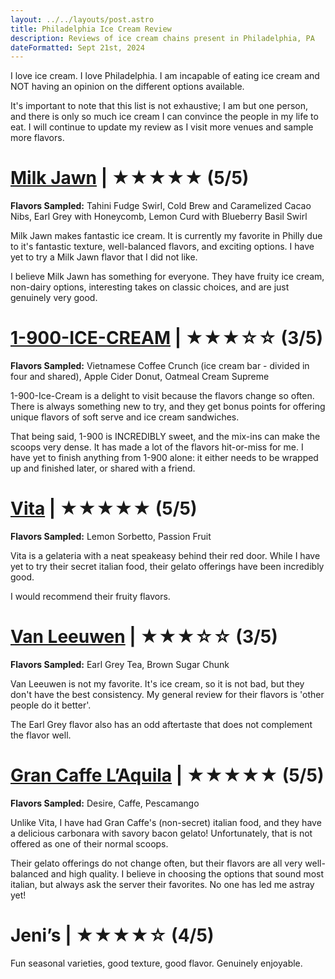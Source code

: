 ```yaml
---
layout: ../../layouts/post.astro
title: Philadelphia Ice Cream Review
description: Reviews of ice cream chains present in Philadelphia, PA
dateFormatted: Sept 21st, 2024
---
```


I love ice cream. I love Philadelphia. I am incapable of eating ice cream and NOT having an opinion on the different options available. 

It's important to note that this list is not exhaustive; I am but one person, and there is only so much ice cream I can convince the people in my life to eat. I will continue to update my review as I visit more venues and sample more flavors. 

# [Milk Jawn](https://milkjawn.com/) | ★★★★★ (5/5)
**Flavors Sampled:** Tahini Fudge Swirl, Cold Brew and Caramelized Cacao Nibs, Earl Grey with Honeycomb, Lemon Curd with Blueberry Basil Swirl

Milk Jawn makes fantastic ice cream. It is currently my favorite in Philly due to it's fantastic texture, well-balanced flavors, and exciting options. I have yet to try a Milk Jawn flavor that I did not like. 

I believe Milk Jawn has something for everyone. They have fruity ice cream, non-dairy options, interesting takes on classic choices, and are just genuinely very good. 

# [1-900-ICE-CREAM](https://1900icecream.com/) | ★★★☆☆ (3/5)
**Flavors Sampled:** Vietnamese Coffee Crunch (ice cream bar - divided in four and shared), Apple Cider Donut, Oatmeal Cream Supreme 

1-900-Ice-Cream is a delight to visit because the flavors change so often. There is always something new to try, and they get bonus points for offering unique flavors of soft serve and ice cream sandwiches. 

That being said, 1-900 is INCREDIBLY sweet, and the mix-ins can make the scoops very dense. It has made a lot of the flavors hit-or-miss for me. I have yet to finish anything from 1-900 alone: it either needs to be wrapped up and finished later, or shared with a friend. 

# [Vita](https://www.vitainphilly.com/) | ★★★★★ (5/5)
**Flavors Sampled:** Lemon Sorbetto, Passion Fruit 

Vita is a gelateria with a neat speakeasy behind their red door. While I have yet to try their secret italian food, their gelato offerings have been incredibly good. 

I would recommend their fruity flavors. 

# [Van Leeuwen](https://vanleeuwenicecream.com/) | ★★★☆☆ (3/5)
**Flavors Sampled:** Earl Grey Tea, Brown Sugar Chunk   

Van Leeuwen is not my favorite. It's ice cream, so it is not bad, but they don't have the best consistency. My general review for their flavors is 'other people do it better'. 

The Earl Grey flavor also has an odd aftertaste that does not complement the flavor well.

# [Gran Caffe L’Aquila](https://grancaffelaquila.com/) | ★★★★★ (5/5)
**Flavors Sampled:** Desire, Caffe, Pescamango

Unlike Vita, I have had Gran Caffe's (non-secret) italian food, and they have a delicious carbonara with savory bacon gelato! Unfortunately, that is not offered as one of their normal scoops. 

Their gelato offerings do not change often, but their flavors are all very well-balanced and high quality. I believe in choosing the options that sound most italian, but always ask the server their favorites. No one has led me astray yet!

# Jeni’s | ★★★★☆ (4/5)

Fun seasonal varieties, good texture, good flavor. Genuinely enjoyable. 

